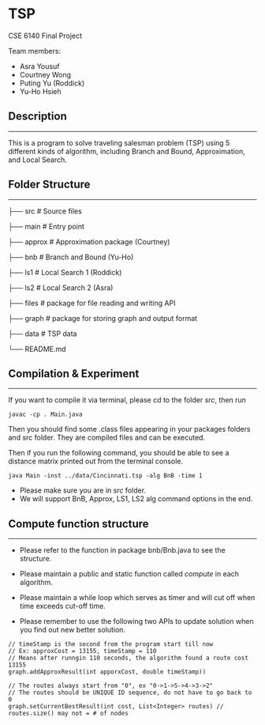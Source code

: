 # TSP
CSE 6140 Final Project 

Team members: 
* Asra Yousuf  
* Courtney Wong 
* Puting Yu (Roddick)
* Yu-Ho Hsieh

## Description

-------------

This is a program to solve traveling salesman problem (TSP) using 5 different kinds of algorithm, 
including Branch and Bound, Approximation, and Local Search.

## Folder Structure

-------------


├── src         # Source files 
    
  ├── main      # Entry point

  ├── approx    # Approximation package (Courtney)
  
  ├── bnb       # Branch and Bound (Yu-Ho)
    
  ├── ls1       # Local Search 1 (Roddick)

  ├── ls2       # Local Search 2 (Asra)
  
  ├── files     # package for file reading and writing API
  
  ├── graph     # package for storing graph and output format

├── data        # TSP data

└── README.md    

## Compilation & Experiment

-------------

If you want to compile it via terminal, please cd to the folder *src*, then run

```
javac -cp . Main.java
```

Then you should find some .class files appearing in your packages folders and src folder.
They are compiled files and can be executed.


Then if you run the following command, you should be able to see a distance matrix printed 
out from the terminal console.

```
java Main -inst ../data/Cincinnati.tsp -alg BnB -time 1 
```

* Please make sure you are in *src* folder. 
* We will support BnB, Approx, LS1, LS2 alg command options in the end.

## Compute function structure

-------------

* Please refer to the function in package bnb/Bnb.java to see the structure. 

* Please maintain a public and static function called 
*compute* in each algorithm. 

* Please maintain a while loop which serves as timer and will cut off when time exceeds cut-off time.

* Please remember to use the following two APIs to update solution when you find out new better solution. 

```
// timeStamp is the second from the program start till now
// Ex: approxCost = 13155, timeStamp = 110
// Means after runngin 110 seconds, the algorithm found a route cost 13155
graph.addApproxResult(int apporxCost, double timeStamp))  

// The routes always start from "0", ex "0->1->5->4->3->2"
// The routes should be UNIQUE ID sequence, do not have to go back to 0
graph.setCurrentBestResult(int cost, List<Integer> routes) // routes.size() may not = # of nodes
```

